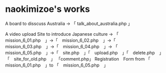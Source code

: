 # naokimizoe's works
A board to disscuss Australia → 「 talk_about_australia.php 」

A video upload Site to introduce Japanese culture
→  「　mission_6_01.php　」→「　mission_6_02.php　」→「　mission_6_03.php　」→「　mission_6_04.php　」→
「　mission_6_05.php　」→「　site.php　」「　upload.php　」「　delete.php　」「　site_for_old.php　」
「comment.php」
Registration　Form from 「　mission_6_01.php　」to 「　mission_6_05.php　」
